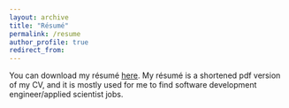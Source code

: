 ```yaml
---
layout: archive
title: "Résumé"
permalink: /resume
author_profile: true
redirect_from:
---
```

You can download my résumé [here]('./files/Kaiser_Resume.pdf'). My résumé is a shortened pdf version of my CV, and it is mostly used for me to find software development engineer/applied scientist jobs.